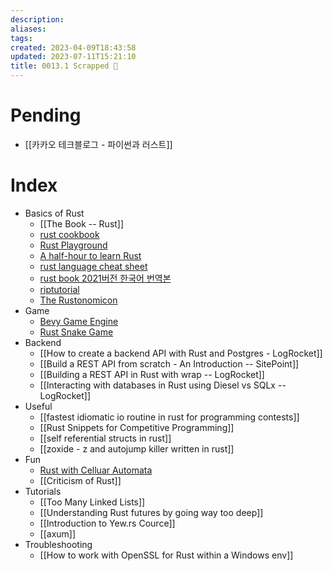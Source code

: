 ```yaml
---
description:
aliases: 
tags: 
created: 2023-04-09T18:43:58
updated: 2023-07-11T15:21:10
title: 0013.1 Scrapped 🦀
---
```

# Pending
- [[카카오 테크블로그 - 파이썬과 러스트]]

# Index
- Basics of Rust
	- [[The Book -- Rust]]
	- [rust cookbook](https://rust-lang-nursery.github.io/rust-cookbook/)	
	- [Rust Playground](https://play.rust-lang.org/?version=stable&mode=debug&edition=2021)
	- [A half-hour to learn Rust](https://www.bing.com/search?q=a+half+hour+to+learn+rust&cvid=4763bad4f89c4a678ffd957c16b214ef&aqs=edge.0.0j69i57j0l7.8233j0j4&FORM=ANAB01&PC=W021)
	- [rust language cheat sheet](https://cheats.rs/)
	- [rust book 2021버전 한국어 번역본](https://rust-kr.github.io/doc.rust-kr.org/)
	- [riptutorial](https://riptutorial.com/rust)
	- [The Rustonomicon](https://doc.rust-lang.org/nightly/nomicon/)
- Game
	- [Bevy Game Engine](https://youtu.be/TQt-v_bFdao)
	- [Rust Snake Game](https://www.youtube.com/watch?v=DnT_7M7L7vo)
- Backend
	- [[How to create a backend API with Rust and Postgres - LogRocket]]
	- [[Build a REST API from scratch - An Introduction -- SitePoint]]
	- [[Building a REST API in Rust with wrap -- LogRocket]]
	- [[Interacting with databases in Rust using Diesel vs SQLx -- LogRocket]]
- Useful
	- [[fastest idiomatic io routine in rust for programming contests]]
	- [[Rust Snippets for Competitive Programming]]
	- [[self referential structs in rust]] 
	- [[zoxide - z and autojump killer written in rust]]
- Fun
	- [Rust with Celluar Automata](https://youtu.be/jkHqrkcEHRc)
	- [[Criticism of Rust]]
- Tutorials
	-  [[Too Many Linked Lists]]
	- [[Understanding Rust futures by going way too deep]]
	- [[Introduction to Yew.rs Cource]]
	- [[axum]]
- Troubleshooting
	- [[How to work with OpenSSL for Rust within a Windows env]]
